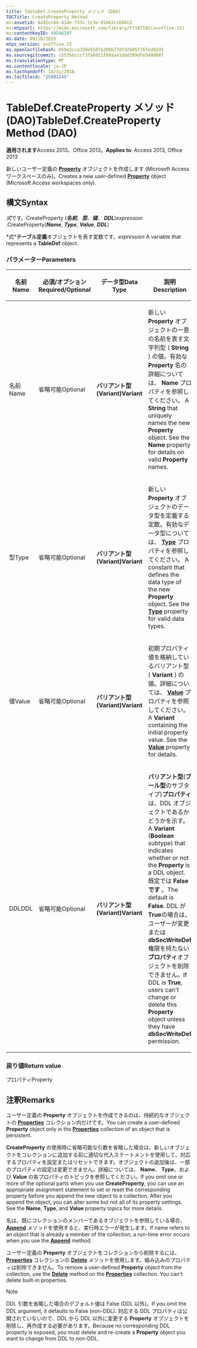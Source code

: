 ```yaml
---
title: TableDef.CreateProperty メソッド (DAO)
TOCTitle: CreateProperty Method
ms:assetid: 8a92cc64-414e-f33c-1c3e-d1b62c1688c2
ms:mtpsurl: https://msdn.microsoft.com/library/Ff197102(v=office.15)
ms:contentKeyID: 48546197
ms.date: 09/18/2015
mtps_version: v=office.15
ms.openlocfilehash: 659e2cca7d9e5507e208b77dfd2685f76fed02d1
ms.sourcegitcommit: c557bbcccf37a6011f89aae1ddd399dfe549d087
ms.translationtype: MT
ms.contentlocale: ja-JP
ms.lasthandoff: 10/31/2018
ms.locfileid: "25881245"
---
```

# <a name="tabledefcreateproperty-method-dao"></a><span data-ttu-id="067df-102">TableDef.CreateProperty メソッド (DAO)</span><span class="sxs-lookup"><span data-stu-id="067df-102">TableDef.CreateProperty Method (DAO)</span></span>


<span data-ttu-id="067df-103">**適用されます**Access 2013、Office 2013。</span><span class="sxs-lookup"><span data-stu-id="067df-103">**Applies to**: Access 2013, Office 2013</span></span>

<span data-ttu-id="067df-104">新しいユーザー定義の **[Property](property-object-dao.md)** オブジェクトを作成します (Microsoft Access ワークスペースのみ)。</span><span class="sxs-lookup"><span data-stu-id="067df-104">Creates a new user-defined **[Property](property-object-dao.md)** object (Microsoft Access workspaces only).</span></span>

## <a name="syntax"></a><span data-ttu-id="067df-105">構文</span><span class="sxs-lookup"><span data-stu-id="067df-105">Syntax</span></span>

<span data-ttu-id="067df-106">*式*です。CreateProperty (***名前***、***型***、***値***、 ***DDL***)</span><span class="sxs-lookup"><span data-stu-id="067df-106">*expression* .CreateProperty(***Name***, ***Type***, ***Value***, ***DDL***)</span></span>

<span data-ttu-id="067df-107">\*式\***テーブル定義**オブジェクトを表す変数です。</span><span class="sxs-lookup"><span data-stu-id="067df-107">*expression* A variable that represents a **TableDef** object.</span></span>

### <a name="parameters"></a><span data-ttu-id="067df-108">パラメーター</span><span class="sxs-lookup"><span data-stu-id="067df-108">Parameters</span></span>

<table>
<colgroup>
<col style="width: 25%" />
<col style="width: 25%" />
<col style="width: 25%" />
<col style="width: 25%" />
</colgroup>
<thead>
<tr class="header">
<th><p><span data-ttu-id="067df-109">名前</span><span class="sxs-lookup"><span data-stu-id="067df-109">Name</span></span></p></th>
<th><p><span data-ttu-id="067df-110">必須/オプション</span><span class="sxs-lookup"><span data-stu-id="067df-110">Required/Optional</span></span></p></th>
<th><p><span data-ttu-id="067df-111">データ型</span><span class="sxs-lookup"><span data-stu-id="067df-111">Data Type</span></span></p></th>
<th><p><span data-ttu-id="067df-112">説明</span><span class="sxs-lookup"><span data-stu-id="067df-112">Description</span></span></p></th>
</tr>
</thead>
<tbody>
<tr class="odd">
<td><p><span data-ttu-id="067df-113">名前</span><span class="sxs-lookup"><span data-stu-id="067df-113">Name</span></span></p></td>
<td><p><span data-ttu-id="067df-114">省略可能</span><span class="sxs-lookup"><span data-stu-id="067df-114">Optional</span></span></p></td>
<td><p><span data-ttu-id="067df-115"><strong>バリアント型 (Variant)</strong></span><span class="sxs-lookup"><span data-stu-id="067df-115"><strong>Variant</strong></span></span></p></td>
<td><p><span data-ttu-id="067df-p101">新しい <strong>Property</strong> オブジェクトの一意の名前を表す文字列型 ( <strong>String</strong> ) の値。有効な <strong>Property</strong> 名の詳細については、 <strong>Name</strong> プロパティを参照してください。  </span><span class="sxs-lookup"><span data-stu-id="067df-p101">A <strong>String</strong> that uniquely names the new <strong>Property</strong> object. See the <strong>Name</strong> property for details on valid <strong>Property</strong> names.</span></span></p></td>
</tr>
<tr class="even">
<td><p><span data-ttu-id="067df-118">型</span><span class="sxs-lookup"><span data-stu-id="067df-118">Type</span></span></p></td>
<td><p><span data-ttu-id="067df-119">省略可能</span><span class="sxs-lookup"><span data-stu-id="067df-119">Optional</span></span></p></td>
<td><p><span data-ttu-id="067df-120"><strong>バリアント型 (Variant)</strong></span><span class="sxs-lookup"><span data-stu-id="067df-120"><strong>Variant</strong></span></span></p></td>
<td><p><span data-ttu-id="067df-p102">新しい <strong>Property</strong> オブジェクトのデータ型を定義する定数。有効なデータ型については、 <strong><a href="field-type-property-dao.md">Type</a></strong> プロパティを参照してください。  </span><span class="sxs-lookup"><span data-stu-id="067df-p102">A constant that defines the data type of the new <strong>Property</strong> object. See the <strong><a href="field-type-property-dao.md">Type</a></strong> property for valid data types.</span></span></p></td>
</tr>
<tr class="odd">
<td><p><span data-ttu-id="067df-123">値</span><span class="sxs-lookup"><span data-stu-id="067df-123">Value</span></span></p></td>
<td><p><span data-ttu-id="067df-124">省略可能</span><span class="sxs-lookup"><span data-stu-id="067df-124">Optional</span></span></p></td>
<td><p><span data-ttu-id="067df-125"><strong>バリアント型 (Variant)</strong></span><span class="sxs-lookup"><span data-stu-id="067df-125"><strong>Variant</strong></span></span></p></td>
<td><p><span data-ttu-id="067df-p103">初期プロパティ値を格納しているバリアント型 ( <strong>Variant</strong> ) の値。詳細については、 <strong><a href="field-value-property-dao.md">Value</a></strong> プロパティを参照してください。  </span><span class="sxs-lookup"><span data-stu-id="067df-p103">A <strong>Variant</strong> containing the initial property value. See the <strong><a href="field-value-property-dao.md">Value</a></strong> property for details.</span></span></p></td>
</tr>
<tr class="even">
<td><p><span data-ttu-id="067df-128">DDL</span><span class="sxs-lookup"><span data-stu-id="067df-128">DDL</span></span></p></td>
<td><p><span data-ttu-id="067df-129">省略可能</span><span class="sxs-lookup"><span data-stu-id="067df-129">Optional</span></span></p></td>
<td><p><span data-ttu-id="067df-130"><strong>バリアント型 (Variant)</strong></span><span class="sxs-lookup"><span data-stu-id="067df-130"><strong>Variant</strong></span></span></p></td>
<td><p><span data-ttu-id="067df-131"><strong>バリアント型</strong>(<strong>ブール型</strong>のサブタイプ)<strong>プロパティ</strong>は、DDL オブジェクトであるかどうかを示す。</span><span class="sxs-lookup"><span data-stu-id="067df-131">A <strong>Variant</strong> (<strong>Boolean</strong> subtype) that indicates whether or not the <strong>Property</strong> is a DDL object.</span></span> <span data-ttu-id="067df-132">既定では <strong>False です</strong> 。</span><span class="sxs-lookup"><span data-stu-id="067df-132">The default is <strong>False</strong>.</span></span> <span data-ttu-id="067df-133">DDL が<strong>True</strong>の場合は、ユーザーが変更または<strong>dbSecWriteDef</strong>権限を持たない<strong>プロパティ</strong>オブジェクトを削除できません。</span><span class="sxs-lookup"><span data-stu-id="067df-133">If DDL is <strong>True</strong>, users can't change or delete this <strong>Property</strong> object unless they have <strong>dbSecWriteDef</strong> permission.</span></span></p></td>
</tr>
</tbody>
</table>


### <a name="return-value"></a><span data-ttu-id="067df-134">戻り値</span><span class="sxs-lookup"><span data-stu-id="067df-134">Return value</span></span>

<span data-ttu-id="067df-135">プロパティ</span><span class="sxs-lookup"><span data-stu-id="067df-135">Property</span></span>

## <a name="remarks"></a><span data-ttu-id="067df-136">注釈</span><span class="sxs-lookup"><span data-stu-id="067df-136">Remarks</span></span>

<span data-ttu-id="067df-137">ユーザー定義の **Property** オブジェクトを作成できるのは、持続的なオブジェクトの **[Properties](properties-collection-dao.md)** コレクション内だけです。</span><span class="sxs-lookup"><span data-stu-id="067df-137">You can create a user-defined **Property** object only in the **[Properties](properties-collection-dao.md)** collection of an object that is persistent.</span></span>

<span data-ttu-id="067df-p105">**CreateProperty** の使用時に省略可能な引数を省略した場合は、新しいオブジェクトをコレクションに追加する前に適切な代入ステートメントを使用して、対応するプロパティを設定またはリセットできます。オブジェクトの追加後は、一部のプロパティの設定は変更できません。詳細については、 **Name**、 **Type**、および **Value** の各プロパティのトピックを参照してください。</span><span class="sxs-lookup"><span data-stu-id="067df-p105">If you omit one or more of the optional parts when you use **CreateProperty**, you can use an appropriate assignment statement to set or reset the corresponding property before you append the new object to a collection. After you append the object, you can alter some but not all of its property settings. See the **Name**, **Type**, and **Value** property topics for more details.</span></span>

<span data-ttu-id="067df-141">名は、既にコレクションのメンバーであるオブジェクトを参照している場合、 **[Append](fields-append-method-dao.md)** メソッドを使用すると、実行時エラーが発生します。</span><span class="sxs-lookup"><span data-stu-id="067df-141">If name refers to an object that is already a member of the collection, a run-time error occurs when you use the **[Append](fields-append-method-dao.md)** method.</span></span>

<span data-ttu-id="067df-p106">ユーザー定義の **Property** オブジェクトをコレクションから削除するには、 **[Properties](fields-delete-method-dao.md)** コレクションの **[Delete](properties-collection-dao.md)** メソッドを使用します。組み込みのプロパティは削除できません。</span><span class="sxs-lookup"><span data-stu-id="067df-p106">To remove a user-defined **Property** object from the collection, use the **[Delete](fields-delete-method-dao.md)** method on the **[Properties](properties-collection-dao.md)** collection. You can't delete built-in properties.</span></span>


> [!NOTE]
> <P><span data-ttu-id="067df-144">DDL 引数を省略した場合のデフォルト値は False (DDL 以外)。</span><span class="sxs-lookup"><span data-stu-id="067df-144">If you omit the DDL argument, it defaults to False (non-DDL).</span></span> <span data-ttu-id="067df-145">対応する DDL プロパティは公開されていないので、DDL から DDL 以外に変更する <STRONG>Property</STRONG> オブジェクトを削除し、再作成する必要があります。</span><span class="sxs-lookup"><span data-stu-id="067df-145">Because no corresponding DDL property is exposed, you must delete and re-create a <STRONG>Property</STRONG> object you want to change from DDL to non-DDL.</span></span></P>


